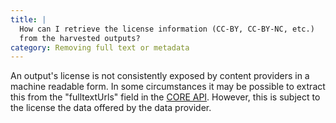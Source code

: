 ```yaml
---
title: |
  How can I retrieve the license information (CC-BY, CC-BY-NC, etc.)
  from the harvested outputs?
category: Removing full text or metadata
---
```

An output's license is not consistently exposed by content providers in a
machine readable form. In some circumstances it may be possible to extract
this from the "fulltextUrls" field in the [CORE API](~services/api). However, this is
subject to the license the data offered by the data provider.
